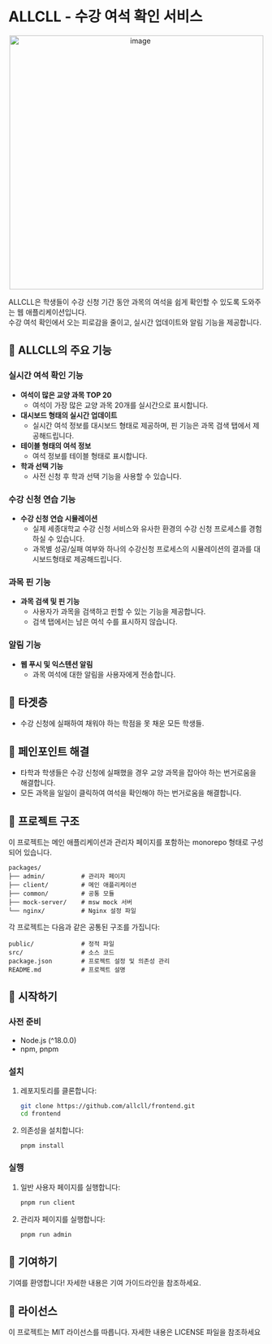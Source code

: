 # ALLCLL - 수강 여석 확인 서비스

<p align="center"><img width="500" alt="image" src="https://github.com/user-attachments/assets/824d22ac-8613-4e7b-94a2-b2ed9c55433c" /></p>
ALLCLL은 학생들이 수강 신청 기간 동안 과목의 여석을 쉽게 확인할 수 있도록 도와주는 웹 애플리케이션입니다. <br/> 수강 여석 확인에서 오는 피로감을 줄이고, 실시간 업데이트와 알림 기능을 제공합니다.

## 🔵 ALLCLL의 주요 기능

### 실시간 여석 확인 기능

- **여석이 많은 교양 과목 TOP 20**
  - 여석이 가장 많은 교양 과목 20개를 실시간으로 표시합니다.
- **대시보드 형태의 실시간 업데이트**
  - 실시간 여석 정보를 대시보드 형태로 제공하며, 핀 기능은 과목 검색 탭에서 제공해드립니다.
- **테이블 형태의 여석 정보**
  - 여석 정보를 테이블 형태로 표시합니다.
- **학과 선택 기능**
  - 사전 신청 후 학과 선택 기능을 사용할 수 있습니다.

### 수강 신청 연습 기능

- **수강 신청 연습 시뮬레이션**
  - 실제 세종대학교 수강 신청 서비스와 유사한 환경의 수강 신청 프로세스를 경험하실 수 있습니다.
  - 과목별 성공/실패 여부와 하나의 수강신청 프로세스의 시뮬레이션의 결과를 대시보드형태로 제공해드립니다.

### 과목 핀 기능

- **과목 검색 및 핀 기능**
  - 사용자가 과목을 검색하고 핀할 수 있는 기능을 제공합니다.
  - 검색 탭에서는 남은 여석 수를 표시하지 않습니다.

### 알림 기능

- **웹 푸시 및 익스텐션 알림**
  - 과목 여석에 대한 알림을 사용자에게 전송합니다.

## 🔵 타겟층

- 수강 신청에 실패하여 채워야 하는 학점을 못 채운 모든 학생들.

## 🔵 페인포인트 해결

- 타학과 학생들은 수강 신청에 실패했을 경우 교양 과목을 잡아야 하는 번거로움을 해결합니다.
- 모든 과목을 일일이 클릭하여 여석을 확인해야 하는 번거로움을 해결합니다.

## 🔵 프로젝트 구조

이 프로젝트는 메인 애플리케이션과 관리자 페이지를 포함하는 monorepo 형태로 구성되어 있습니다.

```plaintext
packages/
├── admin/          # 관리자 페이지
├── client/         # 메인 애플리케이션
├── common/         # 공통 모듈
├── mock-server/    # msw mock 서버
└── nginx/          # Nginx 설정 파일
```

각 프로젝트는 다음과 같은 공통된 구조를 가집니다:

```plaintext
public/             # 정적 파일
src/                # 소스 코드
package.json        # 프로젝트 설정 및 의존성 관리
README.md           # 프로젝트 설명
```

## 🔵 시작하기

### 사전 준비

- Node.js (^18.0.0)
- npm, pnpm

### 설치

1. 레포지토리를 클론합니다:
   ```sh
   git clone https://github.com/allcll/frontend.git
   cd frontend
   ```
2. 의존성을 설치합니다:
   ```sh
   pnpm install
   ```

### 실행

1. 일반 사용자 페이지를 실행합니다:
   ```sh
   pnpm run client
   ```
2. 관리자 페이지를 실행합니다:
   ```sh
   pnpm run admin
   ```

## 🔵 기여하기

기여를 환영합니다! 자세한 내용은 기여 가이드라인을 참조하세요.

## 🔵 라이선스

이 프로젝트는 MIT 라이선스를 따릅니다. 자세한 내용은 LICENSE 파일을 참조하세요
